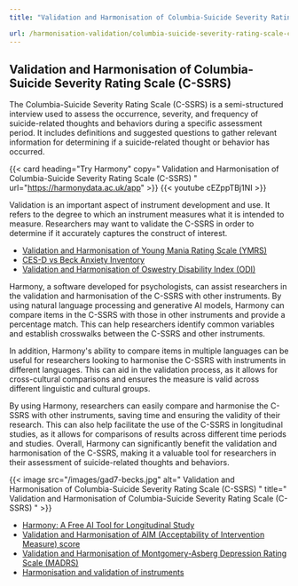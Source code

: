 ```yaml
---
title: "Validation and Harmonisation of Columbia-Suicide Severity Rating Scale (C-SSRS)"

url: /harmonisation-validation/columbia-suicide-severity-rating-scale-c-ssrs
---
```


## Validation and Harmonisation of Columbia-Suicide Severity Rating Scale (C-SSRS)

The Columbia-Suicide Severity Rating Scale (C-SSRS) is a semi-structured interview used to assess the occurrence, severity, and frequency of suicide-related thoughts and behaviors during a specific assessment period. It includes definitions and suggested questions to gather relevant information for determining if a suicide-related thought or behavior has occurred.

{{< card heading="Try Harmony" copy=" Validation and Harmonisation of Columbia-Suicide Severity Rating Scale (C-SSRS) " url="https://harmonydata.ac.uk/app" >}}
{{< youtube cEZppTBj1NI >}}

Validation is an important aspect of instrument development and use. It refers to the degree to which an instrument measures what it is intended to measure. Researchers may want to validate the C-SSRS in order to determine if it accurately captures the construct of interest.

* [Validation and Harmonisation of Young Mania Rating Scale (YMRS)](/harmonisation-validation/young-mania-rating-scale-ymrs)
* [CES-D vs Beck Anxiety Inventory](/ces-d-vs-beck-anxiety-inventory)
* [Validation and Harmonisation of Oswestry Disability Index (ODI)](/harmonisation-validation/oswestry-disability-index-odi)

Harmony, a software developed for psychologists, can assist researchers in the validation and harmonisation of the C-SSRS with other instruments. By using natural language processing and generative AI models, Harmony can compare items in the C-SSRS with those in other instruments and provide a percentage match. This can help researchers identify common variables and establish crosswalks between the C-SSRS and other instruments.

In addition, Harmony's ability to compare items in multiple languages can be useful for researchers looking to harmonise the C-SSRS with instruments in different languages. This can aid in the validation process, as it allows for cross-cultural comparisons and ensures the measure is valid across different linguistic and cultural groups.

By using Harmony, researchers can easily compare and harmonise the C-SSRS with other instruments, saving time and ensuring the validity of their research. This can also help facilitate the use of the C-SSRS in longitudinal studies, as it allows for comparisons of results across different time periods and studies. Overall, Harmony can significantly benefit the validation and harmonisation of the C-SSRS, making it a valuable tool for researchers in their assessment of suicide-related thoughts and behaviors. 


{{< image src="/images/gad7-becks.jpg" alt=" Validation and Harmonisation of Columbia-Suicide Severity Rating Scale (C-SSRS) " title=" Validation and Harmonisation of Columbia-Suicide Severity Rating Scale (C-SSRS) " >}}









* [Harmony: A Free AI Tool for Longitudinal Study](/item-harmonisation/harmony-a-free-ai-tool-for-longitudinal-study)
* [Validation and Harmonisation of AIM (Acceptability of Intervention Measure) score](/harmonisation-validation/aim-acceptability-of-intervention-measure-score)
* [Validation and Harmonisation of Montgomery-Asberg Depression Rating Scale (MADRS)](/harmonisation-validation/montgomery-asberg-depression-rating-scale-madrs)
* [Harmonisation and validation of instruments](/harmonisation-validation/)